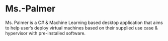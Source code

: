 # Ms.-Palmer
Ms. Palmer is a C# & Machine Learning based desktop application that aims to help user’s deploy virtual machines based on their supplied use case & hypervisor with pre-installed software. 
